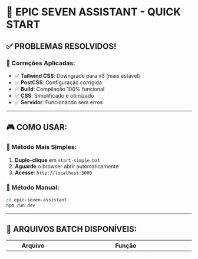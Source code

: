 # 🚀 EPIC SEVEN ASSISTANT - QUICK START

## ✅ PROBLEMAS RESOLVIDOS!

### 🔧 Correções Aplicadas:
- ✅ **Tailwind CSS**: Downgrade para v3 (mais estável)
- ✅ **PostCSS**: Configuração corrigida
- ✅ **Build**: Compilação 100% funcional
- ✅ **CSS**: Simplificado e otimizado
- ✅ **Servidor**: Funcionando sem erros

---

## 🎮 COMO USAR:

### **🎯 Método Mais Simples:**
1. **Duplo-clique** em `start-simple.bat`
2. **Aguarde** o browser abrir automaticamente
3. **Acesse**: `http://localhost:3000`

### **🔧 Método Manual:**
```bash
cd epic-seven-assistant
npm run dev
```

---

## 📁 ARQUIVOS BATCH DISPONÍVEIS:

| Arquivo | Função |
|---------|--------|
| `start-simple.bat` | ⚡ **RECOMENDADO** - Inicia servidor + abre browser |
| `quick-start.bat` | 🏃 Instala deps + inicia |
| `debug-server.bat` | 🐛 Debug completo |
| `fix-and-start.bat` | 🔧 Auto-correção + start |

---

## 🌐 URLs DE ACESSO:

- **Local**: http://localhost:3000
- **Rede**: http://192.168.0.60:3000

---

## ✨ FUNCIONALIDADES TESTÁVEIS:

### 🏠 **Dashboard Epic Seven Assistant:**
- ✅ Glass morphism com background blur
- ✅ Stats cards animados (400+ Heroes, etc.)
- ✅ Quick Actions clicáveis
- ✅ Features grid com gradientes
- ✅ Sidebar navegação responsiva
- ✅ Menu mobile funcional

### 📱 **Responsivo:**
- ✅ Mobile menu (hamburger)
- ✅ Touch interactions
- ✅ Breakpoints perfeitos

---

## 🛠️ TROUBLESHOOTING:

### **Se não funcionar:**
1. Execute `debug-server.bat`
2. Ou use PowerShell:
   ```bash
   cd epic-seven-assistant
   npm install
   npm run build
   npm run dev
   ```

### **Porta ocupada:**
- Next.js usará automaticamente 3001, 3002, etc.

---

## 🎊 TUDO FUNCIONANDO!

**✅ Execute `start-simple.bat` e acesse sua Epic Seven Assistant!**
**🎮 100% funcional sem erros de servidor interno!** ⚔️ 